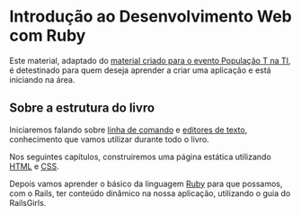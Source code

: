 # Introdução ao Desenvolvimento Web com Ruby

Este material, adaptado do [material criado para o evento População T na TI](https://www.gitbook.com/book/robertosoares/ruby-web-dev-intro/details), é
detestinado para quem deseja aprender a criar uma aplicação e está iniciando na
área.

## Sobre a estrutura do livro

Iniciaremos falando sobre [linha de comando](2_terminal.md) e
[editores de texto](3_editores.md), conhecimento que vamos utilizar durante
todo o livro.

Nos seguintes capítulos, construiremos uma página estática utilizando
[HTML](4_html.md) e [CSS](5_css.md).

Depois vamos aprender o básico da linguagem [Ruby](6_ruby.md) para que possamos,
com o Rails, ter conteúdo dinâmico na nossa aplicação, utilizando o guia do
RailsGirls.
